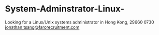 # System-Adminstrator-Linux-
Looking for a Linux/Unix systems administrator in Hong Kong, 29660 0730
jonathan.tsang@farorecruitment.com
